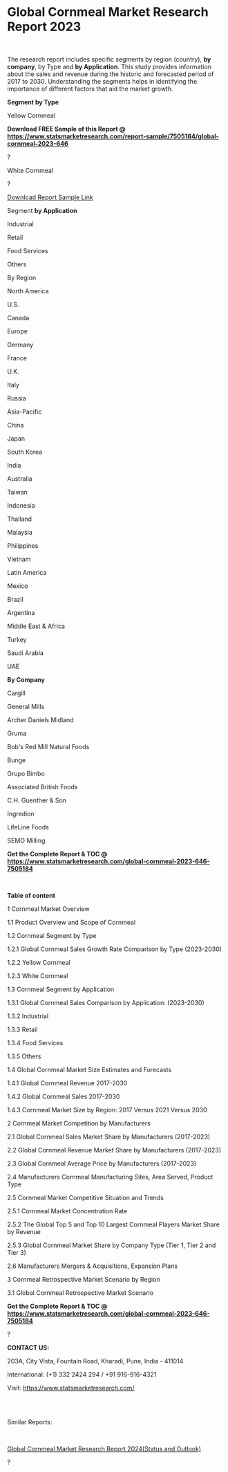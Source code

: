 <h1>Global Cornmeal Market Research Report 2023</h1><br/><p>The research report includes specific segments by region (country), <strong>by company</strong>, by Type and <strong>by Application</strong>. This study provides information about the sales and revenue during the historic and forecasted period of 2017 to 2030. Understanding the segments helps in identifying the importance of different factors that aid the market growth.</p>
 
 
 
 <p><strong>Segment by Type</strong></p>
 
 
 
 <p>Yellow Cornmeal</p>
 
 
 
 <div><b>Download FREE Sample of this Report @ <a href="https://www.statsmarketresearch.com/download-free-sample/7505184/global-cornmeal-2023-646">https://www.statsmarketresearch.com/report-sample/7505184/global-cornmeal-2023-646</a></b></div>
 
 
 
 <p>? </p>
 
 
 
 <p>White Cornmeal</p>
 
 
 
 <p>? </p>
 
 
 
 <p><a href="https://www.statsmarketresearch.com/download-free-sample/7505184/global-cornmeal-2023-646">Download Report Sample Link</a></p>
 
 
 
 <p>Segment <strong>by Application</strong></p>
 
 
 
 <p>Industrial</p>
 
 
 
 <p>Retail</p>
 
 
 
 <p>Food Services</p>
 
 
 
 <p>Others</p>
 
 
 
 <p>By Region</p>
 
 
 
 <p>North America</p>
 
 
 
 <p>U.S.</p>
 
 
 
 <p>Canada</p>
 
 
 
 <p>Europe</p>
 
 
 
 <p>Germany</p>
 
 
 
 <p>France</p>
 
 
 
 <p>U.K.</p>
 
 
 
 <p>Italy</p>
 
 
 
 <p>Russia</p>
 
 
 
 <p>Asia-Pacific</p>
 
 
 
 <p>China</p>
 
 
 
 <p>Japan</p>
 
 
 
 <p>South Korea</p>
 
 
 
 <p>India</p>
 
 
 
 <p>Australia</p>
 
 
 
 <p>Taiwan</p>
 
 
 
 <p>Indonesia</p>
 
 
 
 <p>Thailand</p>
 
 
 
 <p>Malaysia</p>
 
 
 
 <p>Philippines</p>
 
 
 
 <p>Vietnam</p>
 
 
 
 <p>Latin America</p>
 
 
 
 <p>Mexico</p>
 
 
 
 <p>Brazil</p>
 
 
 
 <p>Argentina</p>
 
 
 
 <p>Middle East & Africa</p>
 
 
 
 <p>Turkey</p>
 
 
 
 <p>Saudi Arabia</p>
 
 
 
 <p>UAE</p>
 
 
 
 <p><strong>By Company</strong></p>
 
 
 
 <p>Cargill</p>
 
 
 
 <p>General Mills</p>
 
 
 
 <p>Archer Daniels Midland</p>
 
 
 
 <p>Gruma</p>
 
 
 
 <p>Bob&#39;s Red Mill Natural Foods</p>
 
 
 
 <p>Bunge</p>
 
 
 
 <p>Grupo Bimbo</p>
 
 
 
 <p>Associated British Foods</p>
 
 
 
 <p>C.H. Guenther & Son</p>
 
 
 
 <p>Ingredion</p>
 
 
 
 <p>LifeLine Foods</p>
 
 
 
 <p>SEMO Milling</p>
 
 
 
 <div><b>Get the Complete Report & TOC @ <a href="https://www.statsmarketresearch.com/global-cornmeal-2023-646-7505184">https://www.statsmarketresearch.com/global-cornmeal-2023-646-7505184</a></b></div>
 
 
 
 <p><br />
 
 <b>Table of content</b></p>
 
 
 
 <p>1 Cornmeal Market Overview<br />
 
 1.1 Product Overview and Scope of Cornmeal<br />
 
 1.2 Cornmeal Segment by Type<br />
 
 1.2.1 Global Cornmeal Sales Growth Rate Comparison by Type (2023-2030)<br />
 
 1.2.2 Yellow Cornmeal<br />
 
 1.2.3 White Cornmeal<br />
 
 1.3 Cornmeal Segment by Application<br />
 
 1.3.1 Global Cornmeal Sales Comparison by Application: (2023-2030)<br />
 
 1.3.2 Industrial<br />
 
 1.3.3 Retail<br />
 
 1.3.4 Food Services<br />
 
 1.3.5 Others<br />
 
 1.4 Global Cornmeal Market Size Estimates and Forecasts<br />
 
 1.4.1 Global Cornmeal Revenue 2017-2030<br />
 
 1.4.2 Global Cornmeal Sales 2017-2030<br />
 
 1.4.3 Cornmeal Market Size by Region: 2017 Versus 2021 Versus 2030<br />
 
 2 Cornmeal Market Competition by Manufacturers<br />
 
 2.1 Global Cornmeal Sales Market Share by Manufacturers (2017-2023)<br />
 
 2.2 Global Cornmeal Revenue Market Share by Manufacturers (2017-2023)<br />
 
 2.3 Global Cornmeal Average Price by Manufacturers (2017-2023)<br />
 
 2.4 Manufacturers Cornmeal Manufacturing Sites, Area Served, Product Type<br />
 
 2.5 Cornmeal Market Competitive Situation and Trends<br />
 
 2.5.1 Cornmeal Market Concentration Rate<br />
 
 2.5.2 The Global Top 5 and Top 10 Largest Cornmeal Players Market Share by Revenue<br />
 
 2.5.3 Global Cornmeal Market Share by Company Type (Tier 1, Tier 2 and Tier 3)<br />
 
 2.6 Manufacturers Mergers & Acquisitions, Expansion Plans<br />
 
 3 Cornmeal Retrospective Market Scenario by Region<br />
 
 3.1 Global Cornmeal Retrospective Market Scenario</p>
 
 
 
 <div><b>Get the Complete Report & TOC @ <a href="https://www.statsmarketresearch.com/global-cornmeal-2023-646-7505184">https://www.statsmarketresearch.com/global-cornmeal-2023-646-7505184</a></b></div>
 
 
 
 <p>? </p>
 
 
 
 <p><b>CONTACT US:</b><br />
 
 203A, City Vista, Fountain Road, Kharadi, Pune, India - 411014<br />
 
 International: (+1) 332 2424 294 / +91 916-916-4321<br />
 
 Visit: <a href="https://www.statsmarketresearch.com/">https://www.statsmarketresearch.com/</a><br />
 
 <br />
 
 <br />
 
 Similar Reports:<br />
 
 <br />
 
 <a href="https://www.statsmarketresearch.com/global-cornmeal-2024-315-7937108">Global Cornmeal Market Research Report 2024(Status and Outlook)</a><br />
 
 ? </p>